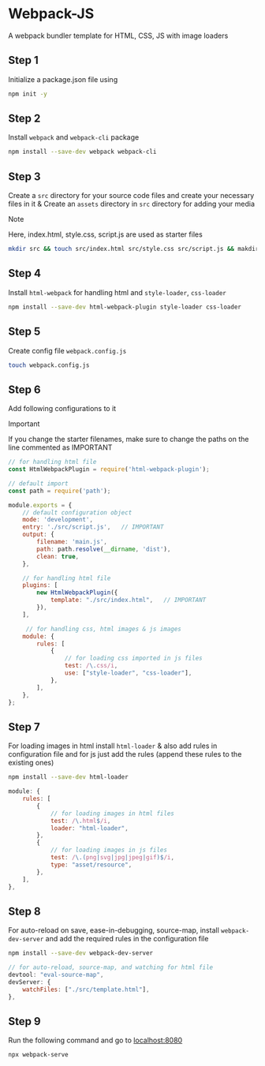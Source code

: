 # Webpack-JS
A webpack bundler template for HTML, CSS, JS with image loaders



## Step 1
Initialize a package.json file using
```bash
npm init -y
```



## Step 2
Install `webpack` and `webpack-cli` package
```bash
npm install --save-dev webpack webpack-cli
```



## Step 3
Create a `src` directory for your source code files and create your necessary files in it & Create an `assets` directory in `src` directory for adding your media
> [!NOTE]
> Here, index.html, style.css, script.js are used as starter files
```bash
mkdir src && touch src/index.html src/style.css src/script.js && makdir src/assets
```



## Step 4
Install `html-webpack` for handling html and `style-loader`, `css-loader`
```bash
npm install --save-dev html-webpack-plugin style-loader css-loader
```



## Step 5
Create config file `webpack.config.js` 
```bash
touch webpack.config.js
```



## Step 6
Add following configurations to it
> [!IMPORTANT]
> If you change the starter filenames, make sure to change the paths on the line commented as IMPORTANT
```js
// for handling html file
const HtmlWebpackPlugin = require('html-webpack-plugin');

// default import
const path = require('path');

module.exports = {
    // default configuration object
    mode: 'development',
    entry: './src/script.js',   // IMPORTANT
    output: {
        filename: 'main.js',
        path: path.resolve(__dirname, 'dist'),
        clean: true,
    },

    // for handling html file
    plugins: [
        new HtmlWebpackPlugin({
            template: "./src/index.html",   // IMPORTANT
        }),
    ],

     // for handling css, html images & js images
    module: {
        rules: [
            {
                // for loading css imported in js files
                test: /\.css/i,
                use: ["style-loader", "css-loader"],
            },
        ],
    },
};
```



## Step 7
For loading images in html install `html-loader` & also add rules in configuration file and for js just add the rules (append these rules to the existing ones)
```bash
npm install --save-dev html-loader
```
```js
module: {
    rules: [
        {
            // for loading images in html files
            test: /\.html$/i,
            loader: "html-loader",
        },
        {
            // for loading images in js files
            test: /\.(png|svg|jpg|jpeg|gif)$/i,
            type: "asset/resource",
        },
    ],
},
```



## Step 8
For auto-reload on save, ease-in-debugging, source-map, install `webpack-dev-server` and add the required rules in the configuration file
```bash
npm install --save-dev webpack-dev-server
```
```js
// for auto-reload, source-map, and watching for html file
devtool: "eval-source-map",
devServer: {
    watchFiles: ["./src/template.html"],
},
```



## Step 9
Run the following command and go to [localhost:8080](http://localhost:8080/)
```bash
npx webpack-serve
```